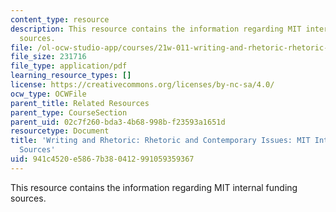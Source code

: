 ```yaml
---
content_type: resource
description: This resource contains the information regarding MIT internal funding
  sources.
file: /ol-ocw-studio-app/courses/21w-011-writing-and-rhetoric-rhetoric-and-contemporary-issues-fall-2015/941c4520e5867b380412991059359367_MIT21W_011F15_MITInternal.pdf
file_size: 231716
file_type: application/pdf
learning_resource_types: []
license: https://creativecommons.org/licenses/by-nc-sa/4.0/
ocw_type: OCWFile
parent_title: Related Resources
parent_type: CourseSection
parent_uid: 02c7f260-bda3-4b68-998b-f23593a1651d
resourcetype: Document
title: 'Writing and Rhetoric: Rhetoric and Contemporary Issues: MIT Internal Funding
  Sources'
uid: 941c4520-e586-7b38-0412-991059359367
---
```

This resource contains the information regarding MIT internal funding sources.